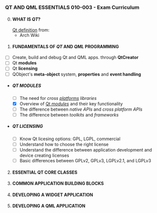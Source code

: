 ### QT AND QML ESSENTIALS 010-003 - Exam Curriculum
0. #### WHAT IS *QT*?
	[Qt definition](definition.md) from:
	- Arch Wiki
1. #### FUNDAMENTALS OF *QT* AND *QML* PROGRAMMING
- [ ] Create, build and debug Qt and QML apps. through **QtCreator**
- [ ] Qt **modules**
- [ ] Qt **licensing**
- [ ] QObject's **meta-object** system, **properties** and **event handling**

* ##### QT MODULES
    - [ ] The need for *cross [platforms](supported_platforms.md) libraries*
    - [x] Overview of [Qt *modules*](modules.md) and their key functionality
    - [ ] The difference between *native APIs* and *cross platform APIs*
    - [ ] The difference between *toolkits* and *frameworks*

* ##### QT LICENSING
    - [ ] Know Qt licesing options: GPL, LGPL, commercial
    - [ ] Understand how to choose the right license
    - [ ] Understand the difference between application development and device creating licenses
    - [ ] Basic differences between GPLv2, GPLv3, LGPLv2.1, and LGPLv3

2. #### ESSENTIAL QT CORE CLASSES

3. #### COMMON APPLICATION BUILDING BLOCKS

4. #### DEVELOPING A WIDGET APPLICATION

5. #### DEVELOPING A QML APPLICATION
